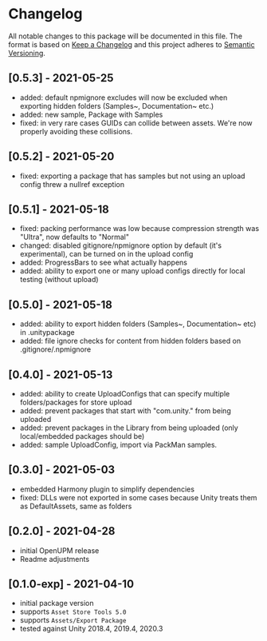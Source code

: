 # Changelog
All notable changes to this package will be documented in this file.
The format is based on [Keep a Changelog](http://keepachangelog.com/en/1.0.0/) and this project adheres to [Semantic Versioning](http://semver.org/spec/v2.0.0.html).

## [0.5.3] - 2021-05-25
- added: default npmignore excludes will now be excluded when exporting hidden folders (Samples~, Documentation~ etc.)
- added: new sample, Package with Samples
- fixed: in very rare cases GUIDs can collide between assets. We're now properly avoiding these collisions.

## [0.5.2] - 2021-05-20
- fixed: exporting a package that has samples but not using an upload config threw a nullref exception

## [0.5.1] - 2021-05-18
- fixed: packing performance was low because compression strength was "Ultra", now defaults to "Normal"
- changed: disabled gitignore/npmignore option by default (it's experimental), can be turned on in the upload config
- added: ProgressBars to see what actually happens
- added: ability to export one or many upload configs directly for local testing (without upload)

## [0.5.0] - 2021-05-18
- added: ability to export hidden folders (Samples~, Documentation~ etc) in .unitypackage
- added: file ignore checks for content from hidden folders based on .gitignore/.npmignore

## [0.4.0] - 2021-05-13
- added: ability to create UploadConfigs that can specify multiple folders/packages for store upload
- added: prevent packages that start with "com.unity." from being uploaded
- added: prevent packages in the Library from being uploaded (only local/embedded packages should be)
- added: sample UploadConfig, import via PackMan samples.

## [0.3.0] - 2021-05-03
- embedded Harmony plugin to simplify dependencies
- fixed: DLLs were not exported in some cases because Unity treats them as DefaultAssets, same as folders

## [0.2.0] - 2021-04-28
- initial OpenUPM release
- Readme adjustments

## [0.1.0-exp] - 2021-04-10
- initial package version
- supports `Asset Store Tools 5.0`
- supports `Assets/Export Package`
- tested against Unity 2018.4, 2019.4, 2020.3